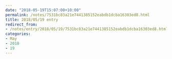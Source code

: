 ```yaml
---
date: "2018-05-19T15:07:00+10:00"
permalink: /notes/7531bc83a21e7441385152eabdb1dcba16303ed8.html
title: 2018/05/19 entry
redirect_from:
- /notes/entry/2018/05/19/7531bc83a21e7441385152eabdb1dcba16303ed8.html
categories:
- May
- 2018
- 19
---
```

